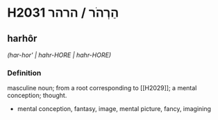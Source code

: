 # H2031 הַרְהֹר / הרהר

## harhôr

_(har-hor' | hahr-HORE | hahr-HORE)_

### Definition

masculine noun; from a root corresponding to [[H2029]]; a mental conception; thought.

- mental conception, fantasy, image, mental picture, fancy, imagining
